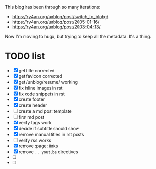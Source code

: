 This blog has been through so many iterations:
 - https://ry4an.org/unblog/post/switch_to_blohg/
 - https://ry4an.org/unblog/post/2005-01-16/
 - https://ry4an.org/unblog/post/2003-04-13/

 Now I'm moving to hugo, but trying to keep all the metadata.  It's a thing.


 # TODO list

 - [x] get title corrected
 - [x] get favicon corrected
 - [x] get /unblog/resume/ working
 - [x] fix inline images in rst
 - [x] fix code snippets in rst
 - [x] create footer
 - [x] create header
 - [ ] create a md post template
 - [ ] first md post
 - [x] verify tags work
 - [x] decide if subtitle should show
 - [x] remove manual titles in rst posts
 - [ ] verify rss works
 - [x] remove :page: links
 - [x] remove `.. youtube` directives
 - [ ] 
 - [ ] 
